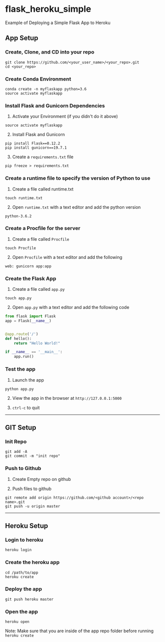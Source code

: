 # flask_heroku_simple
Example of Deploying a Simple Flask App to Heroku

## App Setup

### Create, Clone, and CD into your repo

```
git clone https://github.com/<your_user_name>/<your_repo>.git
cd <your_repo>
```

### Create Conda Environment

```
conda create -n myflaskapp python=3.6
source activate myflaskapp
```

### Install Flask and Gunicorn Dependencies

1. Activate your Environment (if you didn't do it above)

```
source activate myflaskapp 
```

2. Install Flask and Gunicorn

```
pip install Flask==0.12.2
pip install gunicorn==19.7.1
```

3. Create a `requirements.txt` file

```
pip freeze > requirements.txt
```

### Create a runtime file to specify the version of Python to use

1. Create a file called runtime.txt

``` 
touch runtime.txt
```

2. Open `runtime.txt` with a text editor and add the python version

``` 
python-3.6.2
```

### Create a Procfile for the server

1. Create a file called `Procfile`

```
touch Procfile
```

2. Open `Procfile` with a text editor and add the following

```
web: gunicorn app:app
```

### Create the Flask App

1. Create a file called `app.py`

```
touch app.py
```

2. Open `app.py` with a text editor and add the following code 

```python
from flask import Flask
app = Flask(__name__)


@app.route('/')
def hello():
    return "Hello World!"

if __name__ == '__main__':
    app.run()

```

### Test the app

1. Launch the app

```
python app.py
```

2. View the app in the browser at `http://127.0.0.1:5000`


3. `ctrl-c` to quit

----

## GIT Setup

### Init Repo

```
git add -A
git commit -m "init repo"
```

### Push to Github

1. Create Empty repo on github

2. Push files to github

```
git remote add origin https://github.com/<github account>/<repo name>.git
git push -u origin master
```

----

## Heroku Setup

### Login to heroku

``` 
heroku login
```

### Create the heroku app

```
cd /path/to/app
heroku create
```

### Deploy the app

```
git push heroku master
```

### Open the app

```
heroku open
```

Note: Make sure that you are inside of the app repo folder before running `heroku create`
